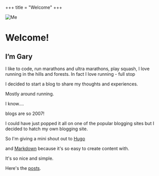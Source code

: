 +++
title = "Welcome"
+++

<img src="/images/me.avif" alt="Me" class="home-avatar">

# Welcome!

## I’m Gary
I like to code,
 run marathons and ultra marathons, play squash, I love running in the hills and forests. In fact I love running - full stop 

I decided to start a blog to share my thoughts and experiences.

Mostly around running.

I know....

blogs are so 2007!

I could have just popped it all on one of the popular blogging sites but I decided to hatch my own blogging site.

So I'm giving a mini shout out to <a href="https://gohugo.io/" target="_blank">Hugo</a>

and <a href="https://www.markdownguide.org/" target="_blank">Markdown</a> because it's so easy to create content with.


It's so nice and simple.

Here's the  [posts](/posts/).